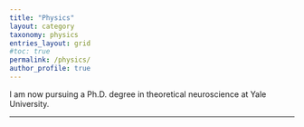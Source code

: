 ```yaml
---
title: "Physics"
layout: category
taxonomy: physics
entries_layout: grid
#toc: true
permalink: /physics/
author_profile: true
---
```

I am now pursuing a Ph.D. degree in theoretical neuroscience at Yale University.

-----------
